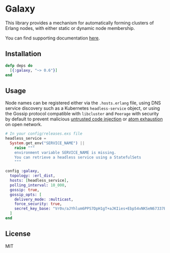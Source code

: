 # Galaxy

This library provides a mechanism for automatically forming clusters of Erlang nodes, with
either static or dynamic node membership.

You can find supporting documentation [here](https://hexdocs.pm/galaxy).

## Installation

```elixir
defp deps do
  [{:galaxy, "~> 0.6"}]
end
```

## Usage

Node names can be registered either via the `.hosts.erlang` file, using DNS
service discovery such as a Kubernetes `headless-service` object, or using the
Gossip protocol compatible with `libcluster` and `Peerage` with security by
default to prevent malicious [untrusted code
injection](https://erlef.github.io/security-wg/secure_coding_and_deployment_hardening/sandboxing)
or [atom
exhaustion](https://erlef.github.io/security-wg/secure_coding_and_deployment_hardening/atom_exhaustion)
on open network.

```elixir
# In your config/releases.exs file
headless_service =
  System.get_env("SERVICE_NAME") ||
    raise """
    environment variable SERVICE_NAME is missing.
    You can retrieve a headless service using a StatefulSets
    """

config :galaxy,
  topology: :erl_dist,
  hosts: [headless_service],
  polling_interval: 10_000,
  gossip: true,
  gossip_opts: [
    delivery_mode: :multicast,
    force_security: true,
    secret_key_base: "Vr0v/aJYhlum6PPS7DpH1gT+aJKIies+Ebp54vNKSeN67337BMYB1/SO62KzgK1e"
  ]
end
```

## License

MIT

